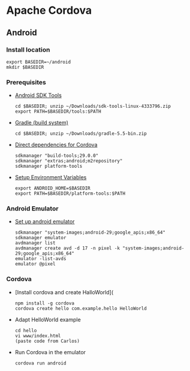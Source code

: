 # Apache Cordova

## Android

### Install location
  ```
  export BASEDIR=~/android
  mkdir $BASEDIR
  ```

### Prerequisites 

- [Android SDK Tools](https://developer.android.com/studio/index.html)
  ```
  cd $BASEDIR; unzip ~/Downloads/sdk-tools-linux-4333796.zip
  export PATH=$BASEDIR/tools:$PATH
  ```

- [Gradle (build system)](https://gradle.org/install/)
  ```
  cd $BASEDIR; unzip ~/Downloads/gradle-5.5-bin.zip
  ```

- [Direct dependencies for Cordova](https://cordova.apache.org/docs/en/latest/guide/platforms/android/index.html)
  ```
  sdkmanager "build-tools;29.0.0"
  sdkmanager "extras;android;m2repository"
  sdkmanager platform-tools
  ```
- [Setup Environment Variables](https://cordova.apache.org/docs/en/latest/guide/platforms/android/index.html#setting-environment-variables)
  ```
  export ANDROID_HOME=$BASEDIR
  export PATH=$BASEDIR/platform-tools:$PATH
  ```  

### Android Emulator

- [Set up android emulator](https://cordova.apache.org/docs/en/latest/guide/platforms/android/index.html#setting-up-an-emulator)
  ```
  sdkmanager "system-images;android-29;google_apis;x86_64"
  sdkmanager emulator
  avdmanager list
  avdmanager create avd -d 17 -n pixel -k "system-images;android-29;google_apis;x86_64"
  emulator -list-avds
  emulator @pixel
  ```

### Cordova

- [Install cordova and create HalloWorld](
  ```
  npm install -g cordova
  cordova create hello com.example.hello HelloWorld
- Adapt HelloWorld example
  ```
  cd hello
  vi www/index.html
  (paste code from Carlos)
  ```
- Run Cordova in the emulator
  ```
  cordova run android
  ```
  

